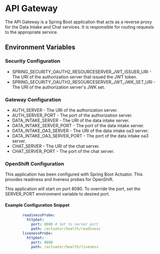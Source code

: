 # API Gateway
The API Gateway is a Spring Boot application that acts as a reverse proxy for the Data Intake and Chat services. 
It is responsible for routing requests to the appropriate service.

## Environment Variables
### Security Configuration
* SPRING_SECURITY_OAUTH2_RESOURCESERVER_JWT_ISSUER_URI - The URI of the authorization server that issued the JWT token.
* SPRING_SECURITY_OAUTH2_RESOURCESERVER_JWT_JWK_SET_URI - The URI of the authorization server's JWK set.

### Gateway Configuration
* AUTH_SERVER - The URI of the authorization server.
* AUTH_SERVER_PORT - The port of the authorization server.
* DATA_INTAKE_SERVER - The URI of the data intake server.
* DATA_INTAKE_SERVER_PORT - The port of the data intake server.
* DATA_INTAKE_OA3_SERVER - The URI of the data intake oa3 server.
* DATA_INTAKE_OA3_SERVER_PORT - The port of the data intake oa3 server.
* CHAT_SERVER - The URI of the chat server.
* CHAT_SERVER_PORT - The port of the chat server.

### OpenShift Configuration
This application has been configured with Spring Boot Actuator. This provides readiness and liveness probes for OpenShift.

This application will start on port 8080. To override the port, set the SERVER_PORT environment variable to desired port.

#### Example Configuration Snippet
```yaml
        readinessProbe:
          httpGet:
            port: 8080 # Set to server port
            path: /actuator/health/readiness
        livenessProbe:
          httpGet:
            port: 8080
            path: /actuator/health/liveness
```